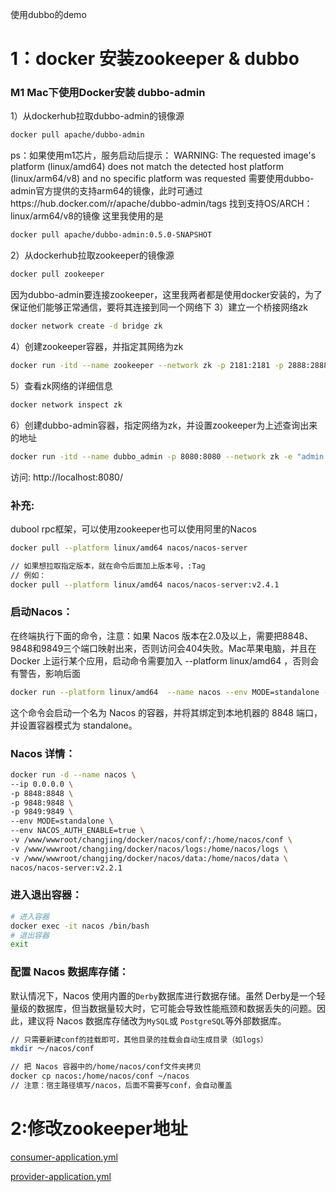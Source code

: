 使用dubbo的demo

# 1：docker 安装zookeeper & dubbo

### M1 Mac下使用Docker安装 dubbo-admin

1）从dockerhub拉取dubbo-admin的镜像源
```sh
docker pull apache/dubbo-admin
```
ps：如果使用m1芯片，服务启动后提示：
WARNING: The requested image's platform (linux/amd64) does not match the detected host platform (linux/arm64/v8) and no specific platform was requested
需要使用dubbo-admin官方提供的支持arm64的镜像，此时可通过https://hub.docker.com/r/apache/dubbo-admin/tags
找到支持OS/ARCH：linux/arm64/v8的镜像
这里我使用的是
```sh
docker pull apache/dubbo-admin:0.5.0-SNAPSHOT
```

2）从dockerhub拉取zookeeper的镜像源
```sh
docker pull zookeeper
```
因为dubbo-admin要连接zookeeper，这里我两者都是使用docker安装的，为了保证他们能够正常通信，要将其连接到同一个网络下
3）建立一个桥接网络zk
```sh
docker network create -d bridge zk
```

4）创建zookeeper容器，并指定其网络为zk
```sh
docker run -itd --name zookeeper --network zk -p 2181:2181 -p 2888:2888 -p 3888:3888 zookeeper
```

5）查看zk网络的详细信息
```sh
docker network inspect zk
```

6）创建dubbo-admin容器，指定网络为zk，并设置zookeeper为上述查询出来的地址
```sh
docker run -itd --name dubbo_admin -p 8080:8080 --network zk -e "admin.registry.address=zookeeper://zookeeper:2181" -e "admin.config-center=zookeeper://zookeeper:2181" -e "admin.metadata-report.address=zookeeper://zookeeper:2181" apache/dubbo-admin:0.5.0-SNAPSHOT
```
访问: http://localhost:8080/



### 补充:
dubool rpc框架，可以使用zookeeper也可以使用阿里的Nacos
```sh
docker pull --platform linux/amd64 nacos/nacos-server

// 如果想拉取指定版本，就在命令后面加上版本号，:Tag
// 例如： 
docker pull --platform linux/amd64 nacos/nacos-server:v2.4.1
```

### 启动Nacos：
在终端执行下面的命令，注意：如果 Nacos 版本在2.0及以上，需要把8848、9848和9849三个端口映射出来，否则访问会404失败。Mac苹果电脑，并且在 Docker 上运行某个应用，启动命令需要加入 --platform linux/amd64 ，否则会有警告，影响后面
```sh
docker run --platform linux/amd64  --name nacos --env MODE=standalone -p 8848:8848 -p 9848:9848 -p 9849:9849 -d nacos/nacos-server 
```
这个命令会启动一个名为 Nacos 的容器，并将其绑定到本地机器的 8848 端口，并设置容器模式为 standalone。

### Nacos 详情：
```sh
docker run -d --name nacos \                                            -d 表示运行在后台，--name 指定名称为nacos
--ip 0.0.0.0 \                                                          自定义分配 IP 地址，可忽略
-p 8848:8848 \                                                          前者为暴露给外部访问的端口，后者为nacos容器端口
-p 9848:9848 \                                                          9848是nacos2.0.0版本以上必须要加上端口映射
-p 9849:9849 \                                                          9849是nacos2.0.0版本以上必须要加上端口映射
--env MODE=standalone \                                                 nacos以单机版启动，默认为cluster（集群）
--env NACOS_AUTH_ENABLE=true \                                          如果使用官方镜像，请在启动docker容器时，添加如下环境变量
-v /www/wwwroot/changjing/docker/nacos/conf/:/home/nacos/conf \         nacos 配置文件目录，“:”前为服务器目录，“:”后为nacos容器中的目录
-v /www/wwwroot/changjing/docker/nacos/logs:/home/nacos/logs \          nacos 日志文件目录，“:”前为服务器目录，“:”后为nacos容器中的目录
-v /www/wwwroot/changjing/docker/nacos/data:/home/nacos/data \          nacos 数据文件目录，“:”前为服务器目录，“:”后为nacos容器中的目录
nacos/nacos-server:v2.2.1                                               指定 docker nacos 版本，这里是2.2.1版本
```
### 进入退出容器：
```sh
# 进入容器
docker exec -it nacos /bin/bash
# 退出容器
exit
```
### 配置 Nacos 数据库存储：
默认情况下，Nacos 使用内置的`Derby`数据库进行数据存储。虽然 Derby是一个轻量级的数据库，但当数据量较大时，它可能会导致性能瓶颈和数据丢失的问题。因此，建议将 Nacos 数据库存储改为`MySQL`或 `PostgreSQL`等外部数据库。

```sh
// 只需要新建conf的挂载即可，其他目录的挂载会自动生成目录（如logs）
mkdir ～/nacos/conf

// 把 Nacos 容器中的/home/nacos/conf文件夹拷贝
docker cp nacos:/home/nacos/conf ~/nacos
// 注意：宿主路径填写/nacos，后面不需要写conf，会自动覆盖
```


# 2:修改zookeeper地址

[consumer-application.yml](service-consumer%2Fservice-consumer-core%2Fsrc%2Fmain%2Fresources%2Fapplication.yml)

[provider-application.yml](service-provider%2Fservice-provider-core%2Fsrc%2Fmain%2Fresources%2Fapplication.yml)